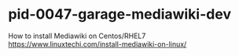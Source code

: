 # pid-0047-garage-mediawiki-dev


How to install  Mediawiki on Centos/RHEL7
https://www.linuxtechi.com/install-mediawiki-on-linux/